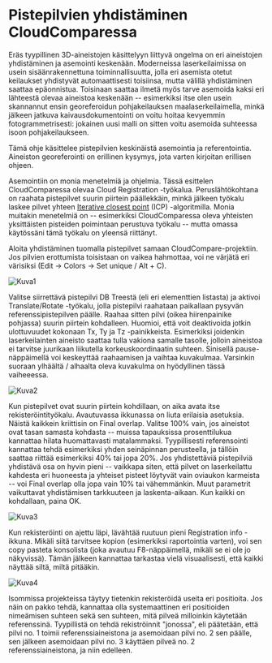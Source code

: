 # Pistepilvien yhdistäminen CloudComparessa

Eräs tyypillinen 3D-aineistojen käsittelyyn liittyvä ongelma on eri aineistojen yhdistäminen ja asemointi keskenään. Moderneissa laserkeilaimissa on usein sisäänrakennettuna toiminnallisuutta, jolla eri asemista otetut keilaukset yhdistyvät automaattisesti toisiinsa, mutta välillä yhdistäminen saattaa epäonnistua. Toisinaan saattaa ilmetä myös tarve asemoida kaksi eri lähteestä olevaa aineistoa keskenään -- esimerkiksi itse olen usein skannannut ensin georeferoidun pohjakeilauksen maalaserkeilaimella, minkä jälkeen jatkuva kaivausdokumentointi on voitu hoitaa kevyemmin fotogrammetrisesti: jokainen uusi malli on sitten voitu asemoida suhteessa isoon pohjakeilaukseen. 

Tämä ohje käsittelee pistepilvien keskinäistä asemointia ja referentointia. Aineiston georeferointi on erillinen kysymys, jota varten kirjoitan erillisen ohjeen.

Asemointiin on monia menetelmiä ja ohjelmia. Tässä esittelen CloudComparessa olevaa Cloud Registration -työkalua. Peruslähtökohtana on raahata pistepilvet suurin piirtein päällekkäin, minkä jälkeen työkalu laskee pilvet yhteen [Iterative closest point](https://en.wikipedia.org/wiki/Iterative_closest_point) (ICP) -algoritmilla. Monia muitakin menetelmiä on -- esimerkiksi CloudComparessa oleva yhteisten yksittäisten pisteiden poimintaan perustuva työkalu -- mutta omassa käytössäni tämä työkalu on yleensä riittänyt.

Aloita yhdistäminen tuomalla pistepilvet samaan CloudCompare-projektiin. Jos pilvien erottumista toisistaan on vaikea hahmottaa, voi ne värjätä eri värisiksi (Edit -> Colors -> Set unique / Alt + C). 

![Kuva1](https://github.com/nikolaipaukkonen/AvoinArkeologi/blob/main/CloudCompare_Pistepilvien_yhdistäminen/Kuva1.png)

Valitse siirrettävä pistepilvi DB Treestä (eli eri elementtien listasta) ja aktivoi Translate/Rotate -työkalu, jolla pistepilvi raahataan paikallaan pysyvän referenssipistepilven päälle. Raahaa sitten pilvi (oikea hiirenpainike pohjassa) suurin piirtein kohdalleen. Huomioi, että voit deaktivoida jotkin ulottuvuudet kokonaan Tx, Ty ja Tz -painikkeista. Esimerkiksi joidenkin laserkeilainten aineisto saattaa tulla vakiona samalle tasolle, jolloin aineistoa ei tarvitse juurikaan liikutella korkeuskoordinaatin suhteen. Sinisellä pause-näppäimellä voi keskeyttää raahaamisen ja vaihtaa kuvakulmaa. Varsinkin suoraan ylhäältä / alhaalta oleva kuvakulma on hyödyllinen tässä vaiheeessa. 

![Kuva2](https://github.com/nikolaipaukkonen/AvoinArkeologi/blob/main/CloudCompare_Pistepilvien_yhdistäminen/Kuva2.png)

Kun pistepilvet ovat suurin piirtein kohdillaan, on aika avata itse rekisteröintityökalu. Avautuvassa ikkunassa on liuta erilaisia asetuksia. Näistä kaikkein kriittisin on Final overlap. Valitse 100% vain, jos aineistot ovat tasan samasta kohdasta -- muissa tapauksissa prosenttilukua kannattaa hilata huomattavasti matalammaksi. Tyypillisesti referensointi kannattaa tehdä esimerkiksi yhden seinäpinnan perusteella, ja tällöin saattaa riittää esimerkiksi 40% tai jopa 20%. Jos yhdistettäviä pistepilviä yhdistävä osa on hyvin pieni -- vaikkapa siten, että pilvet on laserkeilattu kahdesta eri huoneesta ja yhteiset pisteet löytyvät vain oviaukon karmeista -- voi Final overlap olla jopa vain 10% tai vähemmänkin. Muut parametrit vaikuttavat yhdistämisen tarkkuuteen ja laskenta-aikaan. Kun kaikki on kohdallaan, paina OK.

![Kuva3](https://github.com/nikolaipaukkonen/AvoinArkeologi/blob/main/CloudCompare_Pistepilvien_yhdistäminen/Kuva3.png)

Kun rekisteröinti on ajettu läpi, lävähtää ruutuun pieni Registration info -ikkuna. Mikäli siitä tarvitsee kopion (esimerkiksi raportointia varten), voi sen copy pasteta konsolista (joka avautuu F8-näppäimellä, mikäli se ei ole jo näkyvissä). Tämän jälkeen kannattaa tarkastaa vielä visuaalisesti, että kaikki näyttää siltä, miltä pitääkin. 

![Kuva4](https://github.com/nikolaipaukkonen/AvoinArkeologi/blob/main/CloudCompare_Pistepilvien_yhdistäminen/Kuva4.png)

Isommissa projekteissa täytyy tietenkin rekisteröidä useita eri positioita. Jos näin on pakko tehdä, kannattaa olla systemaattinen eri positioiden nimeämisen suhteen sekä sen suhteen, mitä pilveä milloinkin käytetään referenssinä. Tyypillistä on tehdä rekiströinnit "jonossa", eli päätetään, että pilvi no. 1 toimii referenssiaineistona ja asemoidaan pilvi no. 2 sen päälle, sen jälkeen asemoidaan pilvi no. 3 käyttäen pilveä no. 2 referenssiaineistona, ja niin edelleen. 


